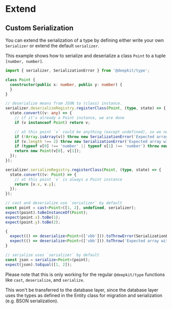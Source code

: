 # Extend

## Custom Serialization

You can extend the serialization of a type by defining either write your own `Serializer` or extend the default `serializer`.

This example shows how to serialize and deserialize a class `Point` to a tuple `[number, number]`.

```typescript
import { serializer, SerializationError } from '@deepkit/type';

class Point {
  constructor(public x: number, public y: number) {
  }
}

// deserialize means from JSON to (class) instance.
serializer.deserializeRegistry.registerClass(Point, (type, state) => {
  state.convert((v: any) => {
    // if it's already a Point instance, we are done
    if (v instanceof Point) return v;

    // at this point `v` could be anything (except undefined), so we need to check
    if (!Array.isArray(v)) throw new SerializationError('Expected array');
    if (v.length !== 2) throw new SerializationError('Expected array with two elements');
    if (typeof v[0] !== 'number' || typeof v[1] !== 'number') throw new SerializationError('Expected array with two numbers');
    return new Point(v[0], v[1]);
  });
});

serializer.serializeRegistry.registerClass(Point, (type, state) => {
  state.convert((v: Point) => {
    // at this point `v` is always a Point instance
    return [v.x, v.y];
  });
});

// cast and deserialize use `serializer` by default
const point = cast<Point>([1, 2], undefined, serializer);
expect(point).toBeInstanceOf(Point);
expect(point.x).toBe(1);
expect(point.y).toBe(2);

{
  expect(() => deserialize<Point>(['vbb'])).toThrowError(SerializationError);
  expect(() => deserialize<Point>(['vbb'])).toThrow('Expected array with two elements')
}

// serialize uses `serializer` by default
const json = serialize<Point>(point);
expect(json).toEqual([1, 2]);
```

Please note that this is only working for the regular `@deepkit/type` functions like `cast`, `deserialize`, and `serialize`.

This won't be transferred to the database layer, since the database layer uses the types as defined in the Entity class for migration and serialization (e.g. BSON serialization).
